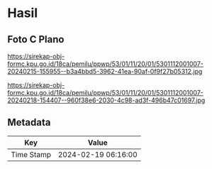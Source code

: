 # Hasil

## Foto C Plano

https://sirekap-obj-formc.kpu.go.id/18ca/pemilu/ppwp/53/01/11/20/01/5301112001007-20240215-155955--b3a4bbd5-3962-41ea-90af-0f9f27b05312.jpg

https://sirekap-obj-formc.kpu.go.id/18ca/pemilu/ppwp/53/01/11/20/01/5301112001007-20240218-154407--960f38e6-2030-4c98-ad3f-496b47c01697.jpg


## Metadata

| Key        | Value               |
| ---------- | ------------------- |
| Time Stamp | 2024-02-19 06:16:00 |



